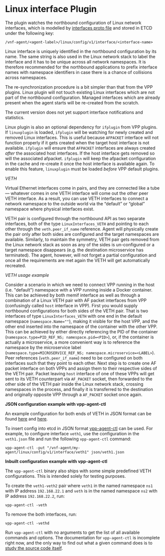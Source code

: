 # Linux interface Plugin


The plugin watches the northbound configuration of Linux network interfaces,
which is modelled by [interfaces proto file](model/interfaces/interfaces.proto)
and stored in ETCD under the following key:

```
/vnf-agent/<agent-label>/linux/config/v1/interface/<interface-name>
```

Linux interface is uniquely identified in the northbound configuration by its name. The same string is also used
in the Linux network stack to label the interface and it has to be unique across all network namespaces.
It is therefore recommended for the northbound applications to prefix interface names with namespace
identifiers in case there is a chance of collisions across namespaces.

The re-synchronization procedure is a bit simpler than that from the VPP plugins. Linux plugin will not touch existing
Linux interfaces which are not part of the northbound configuration. Managed interfaces which are already present when
the agent starts will be re-created from the scratch.

The current version does not yet support interface notifications and statistics.

Linux plugin is also an optional dependency for `ifplugin` from VPP plugins. If `linuxplugin` is loaded, `ifplugin` will
be watching for newly created and removed Linux interfaces. This is useful because `AFPACKET` interface will not function
properly if it gets created when the target host interface is not available. `ifplugin` will ensure that `AFPACKET` interfaces
are always created *after* the associated host interfaces. If the host interface gets removed so will the associated
afpacket. `ifplugin` will keep the afpacket configuration in the cache and re-create it once the host interface is available again.
To enable this feature, `linuxplugin` must be loaded *before* VPP default plugins.

*VETH*

Virtual Ethernet interfaces come in pairs, and they are connected like a tube — whatever comes in one VETH
interface will come out the other peer VETH interface. As a result, you can use VETH interfaces to connect
a network namespace to the outside world via the “default” or “global” namespace where physical interfaces
exist.

VETH pair is configured through the northbound API as two separate interfaces, both of the type `LinuxInterfaces_VETH`
and pointing to each other through the `veth.peer_if_name` reference.
Agent will physically create the pair only after both sides are configured and the target namespaces are available. 
Similarly, to maintain the symmetry, VETH pair gets removed from the Linux network stack as soon as any of the sides is
un-configured or a target namespace disappears (e.g. the destination microservice has terminated). The agent, however,
will not forget a partial configuration and once all the requirements are met again the VETH will get automatically recreated. 

*VETH usage example*

Consider a scenario in which we need to connect VPP running in the host (i.e. "default")
namespace with a VPP running inside a Docker container. This can be achieved by both memif interface
as well as through a combination of a Linux VETH pair with AF packet interfaces from VPP (confusingly called `host` interface in VPP).
First you would supply northbound configurations for both sides of the VETH pair. That is two interfaces
of type `LinuxInterfaces_VETH` with one end in the default namespace (`namespace.Name=""`), making it visible for the host VPP,
and the other end inserted into the namespace of the container with the other VPP. This can be achieved by either directly referencing
the PID of the container (`namespace.type=PID_REF_NS; namespace.pid=<PID>`), or, if the container is actually a microservice,
a more convenient way is to reference the namespace by the microservice label
(`namespace.type=MICROSERVICE_REF_NS; namespace.microservice=<LABEL>`).
Peer references (`veth.peer_if_name`) need to be configured on both interfaces such that they point to each other.
Next step is to create one AF packet interface on both VPPs and assign them to their respective sides of the VETH pair.
Packet leaving `host` interface of one of these VPPs will get sent to its VETH counterpart via `AF_PACKET` socket, then forwarded
to the other side of the VETH pair inside the Linux network stack, crossing namespaces in the process, and finally it is transferred
to the destination and originally opposite VPP through a `AF_PACKET` socket once again.

**JSON configuration example with vpp-agent-ctl**

An example configuration for both ends of VETH in JSON format can
be found [here](../../../cmd/vpp-agent-ctl/json/veth1.json) and [here](../../../cmd/vpp-agent-ctl/json/veth2.json).

To insert config into etcd in JSON format [vpp-agent-ctl](../../../cmd/vpp-agent-ctl)
can be used. For example, to configure interface `veth1`, use the configuration in the `veth1.json` file and
run the following `vpp-agent-ctl` command:
```
vpp-agent-ctl -put "/vnf-agent/my-agent/linux/config/v1/interface/veth1" json/veth1.json
```

**Inbuilt configuration example with vpp-agent-ctl**

The `vpp-agent-ctl` binary also ships with some simple predefined VETH configurations.
This is intended solely for testing purposes.

To create the `veth1-veth2` pair where `veth1` in the named namespace `ns1` with IP address `192.168.22.1` 
and `veth` is in the named namespace `ns2` with IP address `192.168.22.2`, run:
```
vpp-agent-ctl -veth
```

To remove the both interfaces, run:
```
vpp-agent-ctl -vethd
```

Run `vpp-agent-ctl` with no arguments to get the list of all available commands and options.
The documentation for `vpp-agent-ctl` is incomplete right now, and the only way to find out
what a given command does is to [study the source code itself](../../../cmd/vpp-agent-ctl).